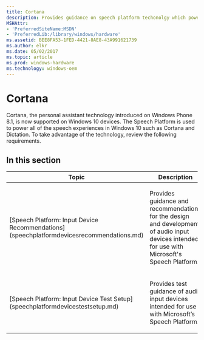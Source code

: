 ```yaml
---
title: Cortana
description: Provides guidance on speech platform techonolgy which powers Windows 10 features like Cortana and dictation.
MSHAttr:
- 'PreferredSiteName:MSDN'
- 'PreferredLib:/library/windows/hardware'
ms.assetid: BEE8FA53-1FED-4421-8AE8-43A991621739
ms.author: elkr
ms.date: 05/02/2017
ms.topic: article
ms.prod: windows-hardware
ms.technology: windows-oem
---
```


# Cortana


Cortana, the personal assistant technology introduced on Windows Phone 8.1, is now supported on Windows 10 devices. The Speech Platform is used to power all of the speech experiences in Windows 10 such as Cortana and Dictation. To take advantage of the technology, review the following requirements.

## In this section


<table>
<colgroup>
<col width="50%" />
<col width="50%" />
</colgroup>
<thead>
<tr class="header">
<th>Topic</th>
<th>Description</th>
</tr>
</thead>
<tbody>
<tr class="odd">
<td><p>[Speech Platform: Input Device Recommendations](speechplatformdevicesrecommendations.md)</p></td>
<td><p>Provides guidance and recommendations for the design and development of audio input devices intended for use with Microsoft's Speech Platform.</p></td>
</tr>
<tr class="even">
<td><p>[Speech Platform: Input Device Test Setup](speechplatformdevicestestsetup.md)</p></td>
<td><p>Provides test guidance of audio input devices intended for use with Microsoft’s Speech Platform.</p></td>
</tr>
</tbody>
</table>

 

 

 






